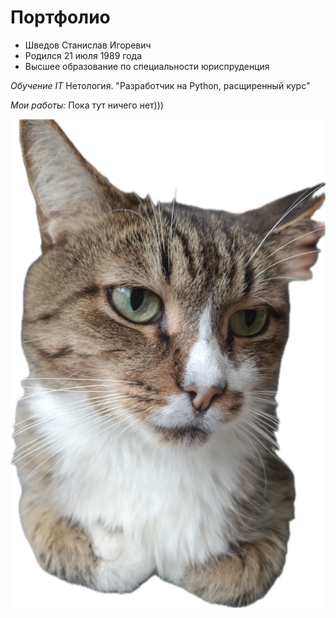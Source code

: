 # Портфолио

- Шведов Станислав Игоревич
- Родился 21 июля 1989 года
- Высшее образование по специальности юриспруденция

*Обучение IT*
Нетология. "Разработчик на Python, расщиренный курс"

_Мои работы:_
Пока тут ничего нет)))

![img.png](img.png)
